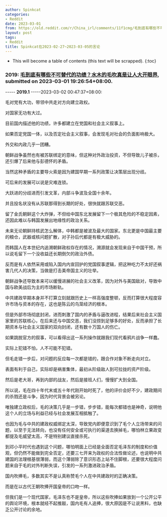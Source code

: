 ```yaml
---
author: Spinkcat
categories:
- Reddit
date: 2023-03-01
from: https://old.reddit.com/r/China_irl/comments/11f1cmg/毛到底有哪些不可替代的功绩水木的毛吹真是让人大开眼界/
layout: post
tags:
- Reddit
title: Spinkcat在2023-02-27~2023-03-05的言论
---
```


* This will become a table of contents (this text will be scrapped).
{:toc}

### 2019: [毛到底有哪些不可替代的功绩？水木的毛吹真是让人大开眼界](https://old.reddit.com/r/China_irl/comments/11f1cmg/毛到底有哪些不可替代的功绩水木的毛吹真是让人大开眼界/), submitted on 2023-03-01 19:26:54+08:00.

----- __2019.1__ -----2023-03-02 00:47:37+08:00:

毛对党有大功，带领中共走对方向建立政权。

对国家无功有大过。

目前国内描述他的功绩，许多都建立在党国和社会主义叙事上。

如果否定党国一体，以及否定社会主义叙事，会发现毛对社会的负面影响极大。

外交和内政几乎一团糟。

朝鲜战争虽然也有被苏联绑定的意味，但这种对外政治投资，不但导致儿子被杀，还引爆了后来他与彭德怀的矛盾。

当然这种矛盾的主要导火索是因为建国早期一系列政策让决策层出现分歧。

可后来的发展可以说是灾难连锁。

大跃进的分歧进而引发文革，内部斗争波及全国十余年。

并且投名状没有从苏联那得到长期的好处，很快就跟苏联交恶。

留了金氏朝鲜这个大炸弹，不但给中国东北发展留下一个极其危险的不稳定因素，还因此难以与韩国发展出地缘性的政治关系。

未来无论朝鲜持核武怎么解体，中韩都是被波及最大的国家。东北更是中国最主要的粮仓，武器或核问题扩散，对子孙后代都是有极大威胁的。

而韩国人在本世纪内追溯朝鲜政权存在的情况，溯源就会发现来自于中国干预，所以说毛留下一个没收益还长期倒欠的政治外债。

反而是有人依然采用或陷入国内内宣回护的党国叙事逻辑，把这种吃力不太好还祸害几代人的决策，当做是打击美帝国主义的壮举。

朝鲜战争还导致本来可以缓慢进展的社会主义改革，因为对外与美国敌对，导致中国与欧美战后为主的市场断轨。

中共建政早期本身并不打算立刻就跟历史上一样高强度整顿，反而打算很大程度容许市场与资本的存在，这也是陈云的鸟笼经济的根本。

但是外部市场彻底封闭，进而刺激了国内的矛盾与逼改进程，结果后来社会主义国家里的苏联核心，在后来还与中国交恶，我们没捞到足够多的好处，反而承担了长期资本与社会主义国家的双向封闭，还有数十万国人的伤亡。

如果跳脱官方的叙事，可以看得出这一系列操作就跟我们现代看鸦片战争一样蠢。

实际上犯错不怕，人不可能不犯错。

但毛走错一步后，对问题的反应每一次都是错的，跟合作对象不断走向对立。

表面有利于自己，实际却是祸害集体，最初从阶级敌人到可拉拢的资产阶级。

然后是老大哥，再到内部的战友，然后是接班人们，慢慢扩大到全国。

所以说，毛在四十年代末或五十年代刚开始时死了，他的评价会好不少，建政期间的杀戮还是斗争，因为时代背景会被另论。

唯独建立政权后，毛的决策几乎是一步错，步步错，能每次都错也是神奇，说明他这个人的立场与利益已经与社会发展互相抵触了。

也因为毛与中共的建政权威绑定太深，导致党内即便意识到了毛个人立场带来的问题，以至于无法转向，也没有任何安全或可执行的渠道去换掉毛，哪怕林立果政变都提及毛威望太高，不是特别建议直接杀死。

到邓小平时代也遇到这个问题，哪怕明面上已经是全面否定毛泽东的制度和价值观，但仍然不能做到完全否定，还要三七开来为政权的合法性做论述，也说明中共建国的法理根基很薄弱，而这个薄弱除了意识形态上站不住脚根，还要很大程度问题来自于毛的对外判断失误，引发的一系列激进政治矛盾。

国内吹捧毛，多数其实不是认真称赞毛个人在中共建政时的正确决策。

而是在以古代王朝吹捧开国皇帝的口吻一样。

但我们是一个现代国家，毛泽东也不是皇帝，所以这些吹捧如果放到一个公开公平的舆论环境，根本就经不起推敲，国内毛有人追捧，很大原因是不让说黑料，也缺乏公开讨论的余地。

